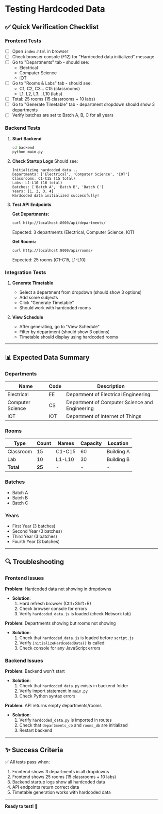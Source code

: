 # Testing Hardcoded Data

## ✅ Quick Verification Checklist

### Frontend Tests
- [ ] Open `index.html` in browser
- [ ] Check browser console (F12) for "Hardcoded data initialized" message
- [ ] Go to "Departments" tab - should see:
  - Electrical
  - Computer Science
  - IOT
- [ ] Go to "Rooms & Labs" tab - should see:
  - C1, C2, C3... C15 (classrooms)
  - L1, L2, L3... L10 (labs)
- [ ] Total: 25 rooms (15 classrooms + 10 labs)
- [ ] Go to "Generate Timetable" tab - department dropdown should show 3 departments
- [ ] Verify batches are set to Batch A, B, C for all years

### Backend Tests
1. **Start Backend**
   ```bash
   cd backend
   python main.py
   ```

2. **Check Startup Logs**
   Should see:
   ```
   Initializing hardcoded data...
   Departments: ['Electrical', 'Computer Science', 'IOT']
   Classrooms: C1-C15 (15 total)
   Labs: L1-L10 (10 total)
   Batches: ['Batch A', 'Batch B', 'Batch C']
   Years: [1, 2, 3, 4]
   Hardcoded data initialized successfully!
   ```

3. **Test API Endpoints**
   
   **Get Departments:**
   ```bash
   curl http://localhost:8000/api/departments/
   ```
   Expected: 3 departments (Electrical, Computer Science, IOT)

   **Get Rooms:**
   ```bash
   curl http://localhost:8000/api/rooms/
   ```
   Expected: 25 rooms (C1-C15, L1-L10)

### Integration Tests
1. **Generate Timetable**
   - Select a department from dropdown (should show 3 options)
   - Add some subjects
   - Click "Generate Timetable"
   - Should work with hardcoded rooms

2. **View Schedule**
   - After generating, go to "View Schedule"
   - Filter by department (should show 3 options)
   - Timetable should display using hardcoded rooms

---

## 📊 Expected Data Summary

### Departments
| Name | Code | Description |
|------|------|-------------|
| Electrical | EE | Department of Electrical Engineering |
| Computer Science | CS | Department of Computer Science and Engineering |
| IOT | IOT | Department of Internet of Things |

### Rooms
| Type | Count | Names | Capacity | Location |
|------|-------|-------|----------|----------|
| Classroom | 15 | C1-C15 | 60 | Building A |
| Lab | 10 | L1-L10 | 30 | Building B |
| **Total** | **25** | - | - | - |

### Batches
- Batch A
- Batch B
- Batch C

### Years
- First Year (3 batches)
- Second Year (3 batches)
- Third Year (3 batches)
- Fourth Year (3 batches)

---

## 🔍 Troubleshooting

### Frontend Issues

**Problem**: Hardcoded data not showing in dropdowns
- **Solution**: 
  1. Hard refresh browser (Ctrl+Shift+R)
  2. Check browser console for errors
  3. Verify `hardcoded_data.js` is loaded (check Network tab)

**Problem**: Departments showing but rooms not showing
- **Solution**:
  1. Check that `hardcoded_data.js` is loaded before `script.js`
  2. Verify `initializeHardcodedData()` is called
  3. Check console for any JavaScript errors

### Backend Issues

**Problem**: Backend won't start
- **Solution**:
  1. Check that `hardcoded_data.py` exists in backend folder
  2. Verify import statement in `main.py`
  3. Check Python syntax errors

**Problem**: API returns empty departments/rooms
- **Solution**:
  1. Verify `hardcoded_data.py` is imported in routes
  2. Check that `departments_db` and `rooms_db` are initialized
  3. Restart backend

---

## ✨ Success Criteria

✅ All tests pass when:
1. Frontend shows 3 departments in all dropdowns
2. Frontend shows 25 rooms (15 classrooms + 10 labs)
3. Backend startup logs show all hardcoded data
4. API endpoints return correct data
5. Timetable generation works with hardcoded data

---

**Ready to test!** 🚀

